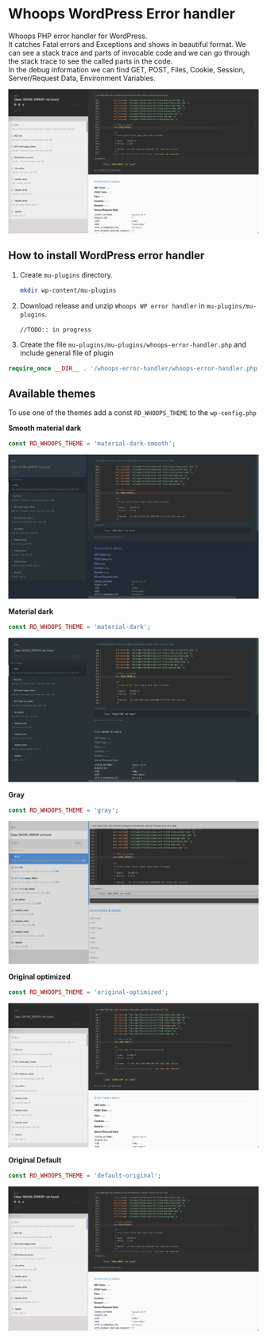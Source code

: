 # Whoops WordPress Error handler
Whoops PHP error handler for WordPress.   
It catches Fatal errors and Exceptions and shows in beautiful format.
We can see a stack trace and parts of invocable code and we can go through the stack trace to see the called parts in the code.  
In the debug information we can find GET, POST, Files, Cookie, Session, Server/Request Data, Environment Variables.

![Whoops Error Handler for WordPress](./doc/img/default-original.png)

## How to install WordPress error handler
1. Create `mu-plugins` directory.
    ```bash
    mkdir wp-content/mu-plugins
    ```

2. Download release and unzip `Whoops WP error handler` in `mu-plugins/mu-plugins`.
   ```bash
   //TODO:: in progress
   ```

3. Create the file `mu-plugins/mu-plugins/whoops-error-handler.php` and include general file of plugin
```php
require_once __DIR__ . '/whoops-error-handler/whoops-error-handler.php';
```



## Available themes
To use one of the themes add a const `RD_WHOOPS_THEME` to the `wp-config.php`

**Smooth material dark**
```php
const RD_WHOOPS_THEME = 'material-dark-smooth';
```
![material-dark-smooth.png](./doc/img/material-dark-smooth.png)

**Material dark**
```php
const RD_WHOOPS_THEME = 'material-dark';
```
![material-dark-smooth.png](./doc/img/material-dark.png)

**Gray**
```php
const RD_WHOOPS_THEME = 'gray';
```
![material-dark-smooth.png](./doc/img/gray.png)

**Original optimized**
```php
const RD_WHOOPS_THEME = 'original-optimized';
```

![material-dark-smooth.png](./doc/img/original-optimized.png)

**Original Default**
```php
const RD_WHOOPS_THEME = 'default-original';
```

![material-dark-smooth.png](./doc/img/default-original.png)